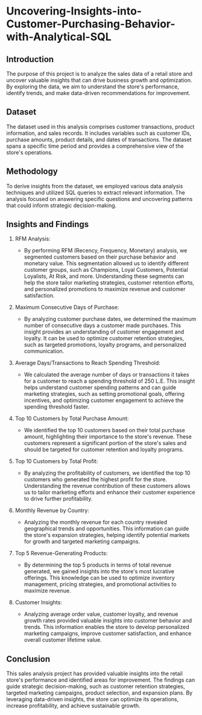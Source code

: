 # Uncovering-Insights-into-Customer-Purchasing-Behavior-with-Analytical-SQL

## Introduction
The purpose of this project is to analyze the sales data of a retail store and uncover valuable insights that can drive business growth and optimization. By exploring the data, we aim to understand the store's performance, identify trends, and make data-driven recommendations for improvement.

## Dataset
The dataset used in this analysis comprises customer transactions, product information, and sales records. It includes variables such as customer IDs, purchase amounts, product details, and dates of transactions. The dataset spans a specific time period and provides a comprehensive view of the store's operations.

## Methodology
To derive insights from the dataset, we employed various data analysis techniques and utilized SQL queries to extract relevant information. The analysis focused on answering specific questions and uncovering patterns that could inform strategic decision-making.

## Insights and Findings
1. RFM Analysis:
   - By performing RFM (Recency, Frequency, Monetary) analysis, we segmented customers based on their purchase behavior and monetary value. This segmentation allowed us to identify different customer groups, such as Champions, Loyal Customers, Potential Loyalists, At Risk, and more. Understanding these segments can help the store tailor marketing strategies, customer retention efforts, and personalized promotions to maximize revenue and customer satisfaction.

2. Maximum Consecutive Days of Purchase:
   - By analyzing customer purchase dates, we determined the maximum number of consecutive days a customer made purchases. This insight provides an understanding of customer engagement and loyalty. It can be used to optimize customer retention strategies, such as targeted promotions, loyalty programs, and personalized communication.

3. Average Days/Transactions to Reach Spending Threshold:
   - We calculated the average number of days or transactions it takes for a customer to reach a spending threshold of 250 L.E. This insight helps understand customer spending patterns and can guide marketing strategies, such as setting promotional goals, offering incentives, and optimizing customer engagement to achieve the spending threshold faster.

4. Top 10 Customers by Total Purchase Amount:
   - We identified the top 10 customers based on their total purchase amount, highlighting their importance to the store's revenue. These customers represent a significant portion of the store's sales and should be targeted for customer retention and loyalty programs.

5. Top 10 Customers by Total Profit:
   - By analyzing the profitability of customers, we identified the top 10 customers who generated the highest profit for the store. Understanding the revenue contribution of these customers allows us to tailor marketing efforts and enhance their customer experience to drive further profitability.

6. Monthly Revenue by Country:
   - Analyzing the monthly revenue for each country revealed geographical trends and opportunities. This information can guide the store's expansion strategies, helping identify potential markets for growth and targeted marketing campaigns.

7. Top 5 Revenue-Generating Products:
   - By determining the top 5 products in terms of total revenue generated, we gained insights into the store's most lucrative offerings. This knowledge can be used to optimize inventory management, pricing strategies, and promotional activities to maximize revenue.

8. Customer Insights:
   - Analyzing average order value, customer loyalty, and revenue growth rates provided valuable insights into customer behavior and trends. This information enables the store to develop personalized marketing campaigns, improve customer satisfaction, and enhance overall customer lifetime value.

## Conclusion
This sales analysis project has provided valuable insights into the retail store's performance and identified areas for improvement. The findings can guide strategic decision-making, such as customer retention strategies, targeted marketing campaigns, product selection, and expansion plans. By leveraging data-driven insights, the store can optimize its operations, increase profitability, and achieve sustainable growth.
